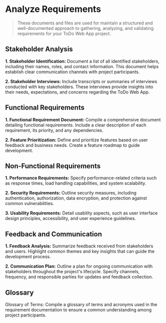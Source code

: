 # Analyze Requirements

> These documents and files are used for maintain a structured and well-documented approach to gathering, analyzing, and validating requirements for your ToDo Web App project.

## Stakeholder Analysis
**1. Stakeholder Identification:** Document a list of all identified stakeholders, including their names, roles, and contact information. This document helps establish clear communication channels with project participants.

**2. Stakeholder Interviews:** Include transcripts or summaries of interviews conducted with key stakeholders. These interviews provide insights into their needs, expectations, and concerns regarding the ToDo Web App.


## Functional Requirements
**1. Functional Requirement Document:** Compile a comprehensive document detailing functional requirements. Include a clear description of each requirement, its priority, and any dependencies.

**2. Feature Prioritization:** Define and prioritize features based on user feedback and business needs. Create a feature roadmap to guide development.

## Non-Functional Requirements
**1. Performance Requirements:** Specify performance-related criteria such as response times, load handling capabilities, and system scalability.

**2. Security Requirements:** Outline security measures, including authentication, authorization, data encryption, and protection against common vulnerabilities.

**3. Usability Requirements:** Detail usability aspects, such as user interface design principles, accessibility, and user experience guidelines.



## Feedback and Communication
**1. Feedback Analysis:** Summarize feedback received from stakeholders and users. Highlight common themes and key insights that can guide the development process.

**2. Communication Plan:** Outline a plan for ongoing communication with stakeholders throughout the project's lifecycle. Specify channels, frequency, and responsible parties for updates and feedback collection.

## Glossary
Glossary of Terms: Compile a glossary of terms and acronyms used in the requirement documentation to ensure a common understanding among project participants.